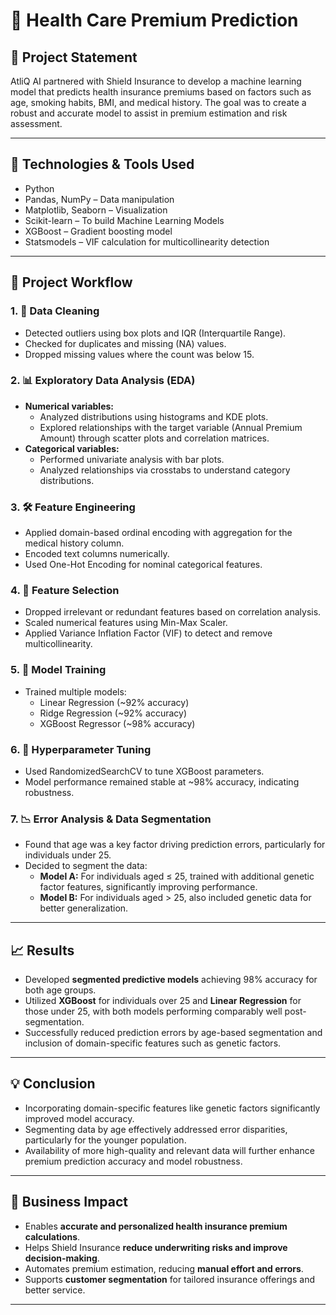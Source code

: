 # 🏥 Health Care Premium Prediction

## 📌 Project Statement  
AtliQ AI partnered with Shield Insurance to develop a machine learning model that predicts health insurance premiums based on factors such as age, smoking habits, BMI, and medical history. The goal was to create a robust and accurate model to assist in premium estimation and risk assessment.

---

## 🧰 Technologies & Tools Used  
- Python  
- Pandas, NumPy – Data manipulation  
- Matplotlib, Seaborn – Visualization  
- Scikit-learn – To build Machine Learning Models  
- XGBoost – Gradient boosting model  
- Statsmodels – VIF calculation for multicollinearity detection  

---

## 🧪 Project Workflow  

### 1. 🧹 Data Cleaning  
- Detected outliers using box plots and IQR (Interquartile Range).  
- Checked for duplicates and missing (NA) values.  
- Dropped missing values where the count was below 15.

### 2. 📊 Exploratory Data Analysis (EDA)  
- **Numerical variables:**  
  - Analyzed distributions using histograms and KDE plots.  
  - Explored relationships with the target variable (Annual Premium Amount) through scatter plots and correlation matrices.  
- **Categorical variables:**  
  - Performed univariate analysis with bar plots.  
  - Analyzed relationships via crosstabs to understand category distributions.

### 3. 🛠️ Feature Engineering  
- Applied domain-based ordinal encoding with aggregation for the medical history column.  
- Encoded text columns numerically.  
- Used One-Hot Encoding for nominal categorical features.

### 4. 🎯 Feature Selection  
- Dropped irrelevant or redundant features based on correlation analysis.  
- Scaled numerical features using Min-Max Scaler.  
- Applied Variance Inflation Factor (VIF) to detect and remove multicollinearity.

### 5. 🤖 Model Training  
- Trained multiple models:  
  - Linear Regression (~92% accuracy)  
  - Ridge Regression (~92% accuracy)  
  - XGBoost Regressor (~98% accuracy)  

### 6. 🔧 Hyperparameter Tuning  
- Used RandomizedSearchCV to tune XGBoost parameters.  
- Model performance remained stable at ~98% accuracy, indicating robustness.

### 7. 📉 Error Analysis & Data Segmentation  
- Found that age was a key factor driving prediction errors, particularly for individuals under 25.  
- Decided to segment the data:  
  - **Model A:** For individuals aged ≤ 25, trained with additional genetic factor features, significantly improving performance.  
  - **Model B:** For individuals aged > 25, also included genetic data for better generalization.

---

## 📈 Results  
- Developed **segmented predictive models** achieving 98% accuracy for both age groups.  
- Utilized **XGBoost** for individuals over 25 and **Linear Regression** for those under 25, with both models performing comparably well post-segmentation.  
- Successfully reduced prediction errors by age-based segmentation and inclusion of domain-specific features such as genetic factors.

---

## 💡 Conclusion  
- Incorporating domain-specific features like genetic factors significantly improved model accuracy.  
- Segmenting data by age effectively addressed error disparities, particularly for the younger population.  
- Availability of more high-quality and relevant data will further enhance premium prediction accuracy and model robustness.

---

## 💼 Business Impact  
- Enables **accurate and personalized health insurance premium calculations**.  
- Helps Shield Insurance **reduce underwriting risks and improve decision-making**.  
- Automates premium estimation, reducing **manual effort and errors**.  
- Supports **customer segmentation** for tailored insurance offerings and better service.

---















